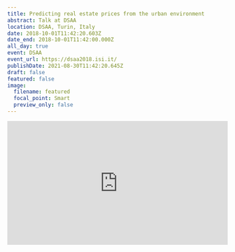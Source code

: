 ```yaml
---
title: Predicting real estate prices from the urban environment
abstract: Talk at DSAA
location: DSAA, Turin, Italy
date: 2018-10-01T11:42:20.603Z
date_end: 2018-10-01T11:42:00.000Z
all_day: true
event: DSAA
event_url: https://dsaa2018.isi.it/
publishDate: 2021-08-30T11:42:20.645Z
draft: false
featured: false
image:
  filename: featured
  focal_point: Smart
  preview_only: false
---
```



<div style="left: 0; width: 100%; height: 0; position: relative; padding-bottom: 56.1972%;"><iframe src="https://speakerdeck.com/player/3e49c33a73284c279277a69fbb9c41c6" style="top: 0; left: 0; width: 100%; height: 100%; position: absolute; border: 0;" allowfullscreen scrolling="no" allow="encrypted-media;"></iframe></div>

